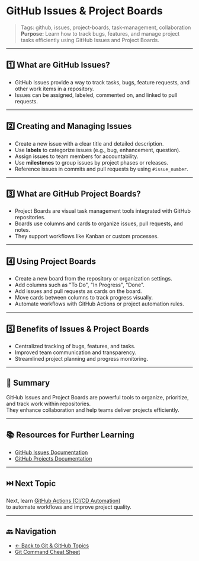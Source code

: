 # GitHub Issues & Project Boards

> Tags: github, issues, project-boards, task-management, collaboration  
> **Purpose:** Learn how to track bugs, features, and manage project tasks efficiently using GitHub Issues and Project Boards.

---

## 1️⃣ What are GitHub Issues?

- GitHub Issues provide a way to track tasks, bugs, feature requests, and other work items in a repository.  
- Issues can be assigned, labeled, commented on, and linked to pull requests.

---

## 2️⃣ Creating and Managing Issues

- Create a new issue with a clear title and detailed description.  
- Use **labels** to categorize issues (e.g., bug, enhancement, question).  
- Assign issues to team members for accountability.  
- Use **milestones** to group issues by project phases or releases.  
- Reference issues in commits and pull requests by using `#issue_number`.

---

## 3️⃣ What are GitHub Project Boards?

- Project Boards are visual task management tools integrated with GitHub repositories.  
- Boards use columns and cards to organize issues, pull requests, and notes.  
- They support workflows like Kanban or custom processes.

---

## 4️⃣ Using Project Boards

- Create a new board from the repository or organization settings.  
- Add columns such as "To Do", "In Progress", "Done".  
- Add issues and pull requests as cards on the board.  
- Move cards between columns to track progress visually.  
- Automate workflows with GitHub Actions or project automation rules.

---

## 5️⃣ Benefits of Issues & Project Boards

- Centralized tracking of bugs, features, and tasks.  
- Improved team communication and transparency.  
- Streamlined project planning and progress monitoring.

---

## 🧾 Summary

GitHub Issues and Project Boards are powerful tools to organize, prioritize, and track work within repositories.  
They enhance collaboration and help teams deliver projects efficiently.

---

## 📚 Resources for Further Learning

- [GitHub Issues Documentation](https://docs.github.com/en/issues)  
- [GitHub Projects Documentation](https://docs.github.com/en/issues/planning-and-tracking-with-projects)  

---

## ⏭️ Next Topic

Next, learn [GitHub Actions (CI/CD Automation)](21-github-actions.md)  
to automate workflows and improve project quality.

---

## 🔙 Navigation

- [← Back to Git & GitHub Topics](README.md)  
- [Git Command Cheat Sheet](cheat-sheet.md)

